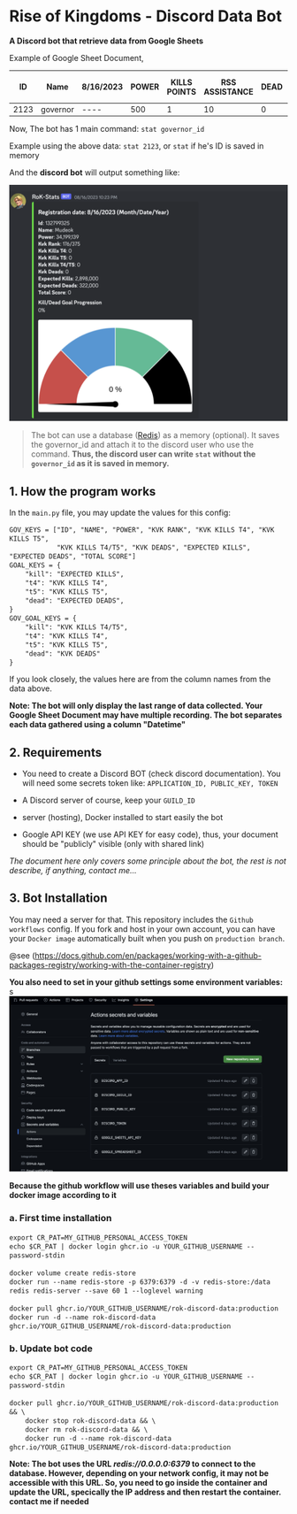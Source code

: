 # Rise of Kingdoms - Discord Data Bot

**A Discord bot that retrieve data from Google Sheets**

Example of Google Sheet Document,

| ID | Name | 8/16/2023 | POWER | KILLS POINTS | RSS ASSISTANCE | DEAD | T4 | T5 | KVK KILLS T4 | KVK KILLS T5 | KVK KILLS T4/T5 | KVK DEADS | EXPECTED KILLS | EXPECTED DEADS | POINTS | POWER WEIGHT | TOTAL SCORE
|----|----|----|----|----|----|----|----|----|----|----|----|----|----|----|----|----|----|
|2123|governor|----|500|1|10|0|3|0|500|1|10|0|3|0|500|1|993|

Now, The bot has 1 main command:
`stat governor_id`

Example using the above data:
`stat 2123`, or `stat` if he's ID is saved in memory

And the **discord bot** will output something like:

![example of discord bot result](./sample/Screenshot%202023-08-19%20at%2011.01.35%20AM.png)

> The bot can use a database ([Redis](https://redis.io/)) as a memory (optional). It saves the governor_id and attach it to the discord user who use the command. **Thus, the discord user can write `stat` without the `governor_id` as it is saved in memory.**

## 1. How the program works

In the `main.py` file, you may update the values for this config:
```
GOV_KEYS = ["ID", "NAME", "POWER", "KVK RANK", "KVK KILLS T4", "KVK KILLS T5",
            "KVK KILLS T4/T5", "KVK DEADS", "EXPECTED KILLS", "EXPECTED DEADS", "TOTAL SCORE"]
GOAL_KEYS = {
    "kill": "EXPECTED KILLS",
    "t4": "KVK KILLS T4",
    "t5": "KVK KILLS T5",
    "dead": "EXPECTED DEADS",
}
GOV_GOAL_KEYS = {
    "kill": "KVK KILLS T4/T5",
    "t4": "KVK KILLS T4",
    "t5": "KVK KILLS T5",
    "dead": "KVK DEADS"
}
```
If you look closely, the values here are from the column names from the data above.

**Note: The bot will only display the last range of data collected.
Your Google Sheet Document may have multiple recording. The bot separates each data gathered using a column "Datetime"**

## 2. Requirements

- You need to create a Discord BOT (check discord documentation). You will need some secrets token like:
`APPLICATION_ID, PUBLIC_KEY, TOKEN`

- A Discord server of course, keep your `GUILD_ID`

- server (hosting), Docker installed to start easily the bot

- Google API KEY (we use API KEY for easy code), thus, your document should be "publicly" visible (only with shared link)

*The document here only covers some principle about the bot, the rest is not describe, if anything, contact me...*

## 3. Bot Installation

You may need a server for that.
This repository includes the `Github workflows` config. If you fork and host in your own account, you can have your `Docker image` automatically built when you push on `production branch`.

@see (https://docs.github.com/en/packages/working-with-a-github-packages-registry/working-with-the-container-registry)

**You also need to set in your github settings some environment variables:**
s
![github project settings secrets](./sample/Screenshot%202023-08-19%20at%2011.29.22%20AM.png)

**Because the github workflow will use theses variables and build your docker image according to it**

### a. First time installation

```
export CR_PAT=MY_GITHUB_PERSONAL_ACCESS_TOKEN
echo $CR_PAT | docker login ghcr.io -u YOUR_GITHUB_USERNAME --password-stdin

docker volume create redis-store
docker run --name redis-store -p 6379:6379 -d -v redis-store:/data redis redis-server --save 60 1 --loglevel warning

docker pull ghcr.io/YOUR_GITHUB_USERNAME/rok-discord-data:production
docker run -d --name rok-discord-data ghcr.io/YOUR_GITHUB_USERNAME/rok-discord-data:production
```

### b. Update bot code

```
export CR_PAT=MY_GITHUB_PERSONAL_ACCESS_TOKEN
echo $CR_PAT | docker login ghcr.io -u YOUR_GITHUB_USERNAME --password-stdin

docker pull ghcr.io/YOUR_GITHUB_USERNAME/rok-discord-data:production && \
    docker stop rok-discord-data && \
    docker rm rok-discord-data && \
    docker run -d --name rok-discord-data ghcr.io/YOUR_GITHUB_USERNAME/rok-discord-data:production
```

**Note: The bot uses the URL *redis://0.0.0.0:6379* to connect to the database. However, depending on your network config, it may not be accessible with this URL. So, you need to go inside the container and update the URL, specically the IP address and then restart the container. contact me if needed**
